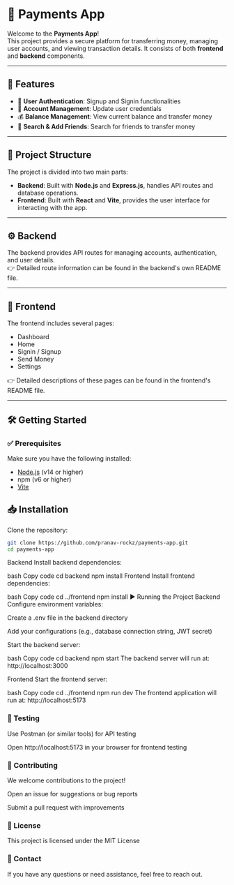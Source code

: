 # 💸 Payments App

Welcome to the **Payments App**!  
This project provides a secure platform for transferring money, managing user accounts, and viewing transaction details. It consists of both **frontend** and **backend** components.

---

## 🚀 Features
- 🔐 **User Authentication**: Signup and Signin functionalities  
- 👤 **Account Management**: Update user credentials  
- 💰 **Balance Management**: View current balance and transfer money  
- 👥 **Search & Add Friends**: Search for friends to transfer money  

---

## 📂 Project Structure
The project is divided into two main parts:

- **Backend**: Built with **Node.js** and **Express.js**, handles API routes and database operations.  
- **Frontend**: Built with **React** and **Vite**, provides the user interface for interacting with the app.  

---

## ⚙️ Backend
The backend provides API routes for managing accounts, authentication, and user details.  
👉 Detailed route information can be found in the backend's own README file.

---

## 🎨 Frontend
The frontend includes several pages:  
- Dashboard  
- Home  
- Signin / Signup  
- Send Money  
- Settings  

👉 Detailed descriptions of these pages can be found in the frontend's README file.

---

## 🛠️ Getting Started

### ✅ Prerequisites
Make sure you have the following installed:
- [Node.js](https://nodejs.org/) (v14 or higher)  
- npm (v6 or higher)  
- [Vite](https://vitejs.dev/)  

## 📥 Installation

Clone the repository:
```bash
git clone https://github.com/pranav-rockz/payments-app.git
cd payments-app
```
Backend
Install backend dependencies:

bash
Copy code
cd backend
npm install
Frontend
Install frontend dependencies:

bash
Copy code
cd ../frontend
npm install
▶️ Running the Project
Backend
Configure environment variables:

Create a .env file in the backend directory

Add your configurations (e.g., database connection string, JWT secret)

Start the backend server:

bash
Copy code
cd backend
npm start
The backend server will run at: http://localhost:3000

Frontend
Start the frontend server:

bash
Copy code
cd ../frontend
npm run dev
The frontend application will run at: http://localhost:5173

### 🧪 Testing
Use Postman (or similar tools) for API testing

Open http://localhost:5173 in your browser for frontend testing

### 🤝 Contributing
We welcome contributions to the project!

Open an issue for suggestions or bug reports

Submit a pull request with improvements

### 📜 License
This project is licensed under the MIT License

### 📧 Contact
If you have any questions or need assistance, feel free to reach out.
